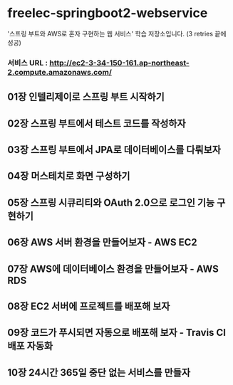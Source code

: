 # freelec-springboot2-webservice
'스프링 부트와 AWS로 혼자 구현하는 웹 서비스' 학습 저장소입니다. (3 retries 끝에 성공)

### 서비스 URL : http://ec2-3-34-150-161.ap-northeast-2.compute.amazonaws.com/

## 01장 인텔리제이로 스프링 부트 시작하기

## 02장 스프링 부트에서 테스트 코드를 작성하자

## 03장 스프링 부트에서 JPA로 데이터베이스를 다뤄보자

## 04장 머스테치로 화면 구성하기

## 05장 스프링 시큐리티와 OAuth 2.0으로 로그인 기능 구현하기

## 06장 AWS 서버 환경을 만들어보자 - AWS EC2

## 07장 AWS에 데이터베이스 환경을 만들어보자 - AWS RDS

## 08장 EC2 서버에 프로젝트를 배포해 보자

## 09장 코드가 푸시되면 자동으로 배포해 보자 - Travis CI 배포 자동화

## 10장 24시간 365일 중단 없는 서비스를 만들자
